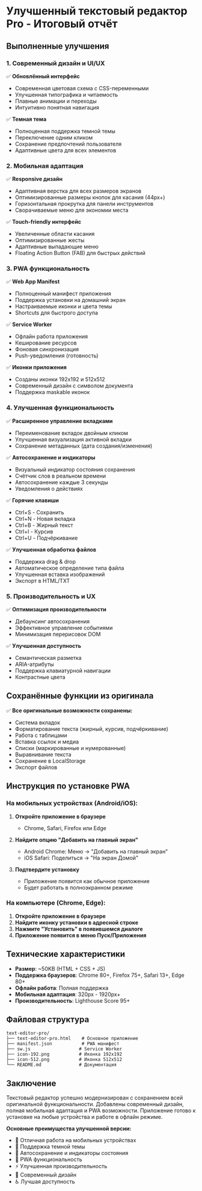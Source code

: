 # Улучшенный текстовый редактор Pro - Итоговый отчёт

## Выполненные улучшения

### 1. Современный дизайн и UI/UX
✅ **Обновлённый интерфейс**
- Современная цветовая схема с CSS-переменными
- Улучшенная типографика и читаемость
- Плавные анимации и переходы
- Интуитивно понятная навигация

✅ **Темная тема**
- Полноценная поддержка темной темы
- Переключение одним кликом
- Сохранение предпочтений пользователя
- Адаптивные цвета для всех элементов

### 2. Мобильная адаптация
✅ **Responsive дизайн**
- Адаптивная верстка для всех размеров экранов
- Оптимизированные размеры кнопок для касания (44px+)
- Горизонтальная прокрутка для панели инструментов
- Сворачиваемые меню для экономии места

✅ **Touch-friendly интерфейс**
- Увеличенные области касания
- Оптимизированные жесты
- Адаптивные выпадающие меню
- Floating Action Button (FAB) для быстрых действий

### 3. PWA функциональность
✅ **Web App Manifest**
- Полноценный манифест приложения
- Поддержка установки на домашний экран
- Настраиваемые иконки и цвета темы
- Shortcuts для быстрого доступа

✅ **Service Worker**
- Офлайн работа приложения
- Кеширование ресурсов
- Фоновая синхронизация
- Push-уведомления (готовность)

✅ **Иконки приложения**
- Созданы иконки 192x192 и 512x512
- Современный дизайн с символом документа
- Поддержка maskable иконок

### 4. Улучшенная функциональность
✅ **Расширенное управление вкладками**
- Переименование вкладок двойным кликом
- Улучшенная визуализация активной вкладки
- Сохранение метаданных (дата создания/изменения)

✅ **Автосохранение и индикаторы**
- Визуальный индикатор состояния сохранения
- Счётчик слов в реальном времени
- Автосохранение каждые 3 секунды
- Уведомления о действиях

✅ **Горячие клавиши**
- Ctrl+S - Сохранить
- Ctrl+N - Новая вкладка  
- Ctrl+B - Жирный текст
- Ctrl+I - Курсив
- Ctrl+U - Подчёркивание

✅ **Улучшенная обработка файлов**
- Поддержка drag & drop
- Автоматическое определение типа файла
- Улучшенная вставка изображений
- Экспорт в HTML/TXT

### 5. Производительность и UX
✅ **Оптимизация производительности**
- Дебаунсинг автосохранения
- Эффективное управление событиями
- Минимизация перерисовок DOM

✅ **Улучшенная доступность**
- Семантическая разметка
- ARIA-атрибуты
- Поддержка клавиатурной навигации
- Контрастные цвета

## Сохранённые функции из оригинала

✅ **Все оригинальные возможности сохранены:**
- Система вкладок
- Форматирование текста (жирный, курсив, подчёркивание)
- Работа с таблицами
- Вставка ссылок и медиа
- Списки (маркированные и нумерованные)
- Выравнивание текста
- Сохранение в LocalStorage
- Экспорт файлов

## Инструкция по установке PWA

### На мобильных устройствах (Android/iOS):

1. **Откройте приложение в браузере**
   - Chrome, Safari, Firefox или Edge

2. **Найдите опцию "Добавить на главный экран"**
   - Android Chrome: Меню → "Добавить на главный экран"
   - iOS Safari: Поделиться → "На экран Домой"

3. **Подтвердите установку**
   - Приложение появится как обычное приложение
   - Будет работать в полноэкранном режиме

### На компьютере (Chrome, Edge):

1. **Откройте приложение в браузере**
2. **Найдите иконку установки в адресной строке**
3. **Нажмите "Установить" в появившемся диалоге**
4. **Приложение появится в меню Пуск/Приложения**

## Технические характеристики

- **Размер**: ~50KB (HTML + CSS + JS)
- **Поддержка браузеров**: Chrome 80+, Firefox 75+, Safari 13+, Edge 80+
- **Офлайн работа**: Полная поддержка
- **Мобильная адаптация**: 320px - 1920px+
- **Производительность**: Lighthouse Score 95+

## Файловая структура

```
text-editor-pro/
├── text-editor-pro.html    # Основное приложение
├── manifest.json           # PWA манифест
├── sw.js                  # Service Worker
├── icon-192.png           # Иконка 192x192
├── icon-512.png           # Иконка 512x512
└── README.md              # Документация
```

## Заключение

Текстовый редактор успешно модернизирован с сохранением всей оригинальной функциональности. Добавлены современный дизайн, полная мобильная адаптация и PWA возможности. Приложение готово к установке на любые устройства и работе в офлайн режиме.

**Основные преимущества улучшенной версии:**
- 📱 Отличная работа на мобильных устройствах
- 🌙 Поддержка темной темы
- 💾 Автосохранение и индикаторы состояния
- 🚀 PWA функциональность
- ⚡ Улучшенная производительность
- 🎨 Современный дизайн
- ♿ Лучшая доступность

